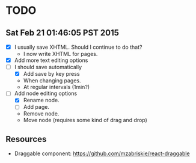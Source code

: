 # TODO

## Sat Feb 21 01:46:05 PST 2015

- [x] I usually save XHTML. Should I continue to do that?
  - I now write XHTML for pages.
- [x] Add more text editing options
- [ ] I should save automatically
  - [x] Add save by key press
  - When changing pages.
  - At regular intervals (1min?)
- [ ] Add node editing options
  - [x] Rename node.
  - [ ] Add page.
  - Remove node.
  - Move node (requires some kind of drag and drop)


## Resources

- Draggable component: https://github.com/mzabriskie/react-draggable
